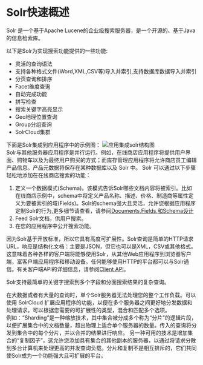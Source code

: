 # Solr快速概述

Solr 是一个基于Apache Lucene的企业级搜索服务器，是一个开源的、基于Java的信息检索库。

以下是Solr为实现搜索功能提供的一些功能:

- 灵活的查询语法
- 支持各种格式文件(Word,XML,CSV等)导入并索引,支持数据库数据导入并索引
- 分页查询和排序
- Facet维度查询
- 自动完成功能
- 拼写检查
- 搜索关键字高亮显示
- Geo地理位置查询
- Group分组查询
- SolrCloud集群

下面是Solr集成到应用程序中的示例图：
![应用集成solr结构图](http://lucene.apache.org/solr/guide/7_0/images/a-quick-overview/sample-client-app-arch.png)  
Solr与其他服务器应用程序是并行运行。例如，在线商店应用程序将提供用户界面、购物车以及为最终用户购买的方式；而库存管理应用程序将允许商店员工编辑产品信息。产品元数据将保存在某种数据库以及 Solr 中。
Solr 可以通过以下步骤轻松地添加在在线商店搜索的功能：

1. 定义一个数据模式(Schema)。该模式告诉Solr哪些文档内容将被索引。比如在线商店示例中，schema中将定义产品名称、描述、价格、制造商等属性定义为要被索引的域(Fields)。Solr的schema强大且灵活，允许您根据应用程序定制Solr的行为,更多细节请查看，请参阅[Documents,Fields,和Schema设计](solr_doc-ofsstart.md)
2. Feed Solr文档，供用户搜索。
3. 在您的应用程序中公开搜索功能。

因为Solr基于开放标准，所以它具有高度可扩展性。Solr查询是简单的HTTP请求URL，响应是结构化文档：主要是JSON，但它也可以是XML，CSV或其他格式。这意味着各种各样的客户端将能够使用Solr，从其他Web应用程序到浏览器客户端，富客户端应用程序和移动设备。任何能够使用HTTP的平台都可以与Solr通信。有关客户端API的详细信息，请参阅[Client API](solr_doc_clientapi_overview.md)。  

Solr支持最简单的关键字搜索到多个字段和分面搜索结果的复杂查询。  

在大数据或者有大量的查询时，单个Solr服务器无法处理您的整个工作负载。可以使用 SolrCloud 扩展应用程序的功能，以便在多个服务器之间更好地分发数据和处理请求。可以根据您需要的可扩展性的类型，混合和匹配多个选项。  
例如：“Sharding”是一种缩放技术，其中集合被分成多个称为“分片”的逻辑片段，以便扩展集合中的文档数量，超出物理上适合单个服务器的数量。传入的查询将分发到集合中的每个分片，并以合并的结果进行响应。
  另一种可用的技术是增加集合的“复制因子”，这允许您添加具有集合的其他副本的服务器，以通过将请求分散到多台计算机来处理更高的并发查询负载。分片和复制不是相互排斥的，它们共同使Solr成为一个功能强大且可扩展的平台。